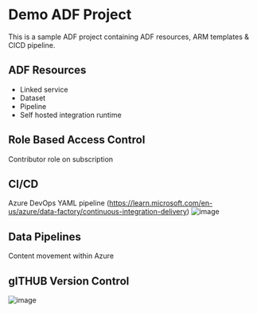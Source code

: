 # Demo ADF Project
This is a sample ADF project containing ADF resources, ARM templates & CICD pipeline.

## ADF Resources
- Linked service
- Dataset
- Pipeline
- Self hosted integration runtime

## Role Based Access Control
Contributor role on subscription

## CI/CD
Azure DevOps YAML pipeline (https://learn.microsoft.com/en-us/azure/data-factory/continuous-integration-delivery)
![image](https://user-images.githubusercontent.com/119792929/209466079-e9d12cd8-fc05-460d-af17-4d41c3af2474.png)


## Data Pipelines
Content movement within Azure

## gITHUB Version Control
![image](https://user-images.githubusercontent.com/119792929/209474279-144cf08a-991d-4ce3-ae0a-fabb7ae9bd39.png)
